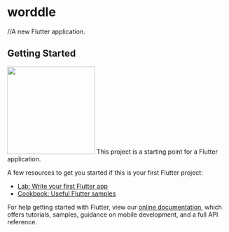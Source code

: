 # worddle

//A new Flutter application.



## Getting Started

<img src="[https://github.com/hemantjamdev/worddle/images/1.png](https://user-images.githubusercontent.com/60656624/168981727-bcf84b28-9ff1-42e3-a12d-1679c6619304.png)" width="200" height="200">
This project is a starting point for a Flutter application.

A few resources to get you started if this is your first Flutter project:

- [Lab: Write your first Flutter app](https://flutter.dev/docs/get-started/codelab)
- [Cookbook: Useful Flutter samples](https://flutter.dev/docs/cookbook)

For help getting started with Flutter, view our
[online documentation](https://flutter.dev/docs), which offers tutorials,
samples, guidance on mobile development, and a full API reference.

